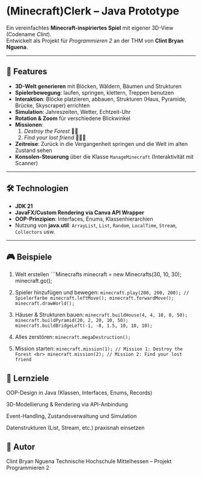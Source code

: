 # (Minecraft)Clerk – Java Prototype

Ein vereinfachtes **Minecraft-inspiriertes Spiel** mit eigener 3D-View (Codename *Clint*).  
Entwickelt als Projekt für *Programmieren 2* an der THM von **Clint Bryan Nguena**.

---

## 🚀 Features

- **3D-Welt generieren** mit Blöcken, Wäldern, Bäumen und Strukturen  
- **Spielerbewegung**: laufen, springen, klettern, Treppen benutzen  
- **Interaktion**: Blöcke platzieren, abbauen, Strukturen (Haus, Pyramide, Brücke, Skyscraper) errichten  
- **Simulation**: Jahreszeiten, Wetter, Echtzeit-Uhr  
- **Rotation & Zoom** für verschiedene Blickwinkel  
- **Missionen**:
  1. *Destroy the Forest* 🌲🔥  
  2. *Find your lost friend* 🧑‍🤝‍🧑  
- **Zeitreise**: Zurück in die Vergangenheit springen und die Welt im alten Zustand sehen  
- **Konsolen-Steuerung** über die Klasse `ManageMinecraft` (Interaktivität mit Scanner)  

---

## 🛠️ Technologien

- **JDK 21**  
- **JavaFX/Custom Rendering via Canva API Wrapper**  
- **OOP-Prinzipien**: Interfaces, Enums, Klassenhierarchien  
- Nutzung von **java.util**: `ArrayList`, `List`, `Random`, `LocalTime`, `Stream`, `Collectors` usw.  

---

## 🎮 Beispiele
1. Welt erstellen ```Minecrafts minecraft = new Minecrafts(30, 10, 30);
minecraft.go();

2. Spieler hinzufügen und bewegen: ``minecraft.play(200, 200, 200); // Spielerfarbe
minecraft.leftMove();
minecraft.forwardMove();
minecraft.drawWorld();``

3. Häuser & Strukturen bauen: ``minecraft.buildHouse(4, 4, 10, 0, 50);
minecraft.buildPyramid(20, 2, 20, 10, 50);
minecraft.buildBridgeLeft(-1, -8, 1.5, 10, 10, 10);``

4. Alles zerstören: ``minecraft.megaDestruction();``

5. Mission starten: ``minecraft.mission(1); // Mission 1: Destroy the Forest <br>
minecraft.mission(2); // Mission 2: Find your lost friend``

## 🎯 Lernziele

OOP-Design in Java (Klassen, Interfaces, Enums, Records)

3D-Modellierung & Rendering via API-Anbindung

Event-Handling, Zustandsverwaltung und Simulation

Datenstrukturen (List, Stream, etc.) praxisnah einsetzen

## 👤 Autor

Clint Bryan Nguena
Technische Hochschule Mittelhessen – Projekt Programmieren 2

